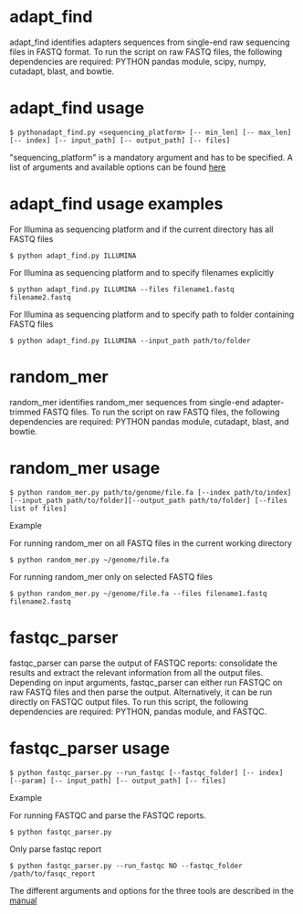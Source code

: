 # adapt_find
adapt_find identifies adapters sequences from single-end raw sequencing files in FASTQ format. To run the script on raw FASTQ files, the following dependencies are required: PYTHON pandas module, scipy, numpy, cutadapt, blast, and bowtie.

# adapt_find usage 

```$ pythonadapt_find.py <sequencing_platform> [-- min_len] [-- max_len] [-- index] [-- input_path] [-- output_path] [-- files]```
  
"sequencing_platform" is a mandatory argument and has to be specified. A list of arguments and available options can be found [here](https://github.com/asan-nasa/adapt_find/blob/master/manual/adapt_find_manual.pdf) 

# adapt_find usage examples

For Illumina as sequencing platform and if the current directory has all FASTQ files

```$ python adapt_find.py ILLUMINA```

For Illumina as sequencing platform and to specify filenames explicitly

```$ python adapt_find.py ILLUMINA --files filename1.fastq filename2.fastq```

For Illumina as sequencing platform and to specify path to folder containing FASTQ files

```$ python adapt_find.py ILLUMINA --input_path path/to/folder```



# random_mer

random_mer identifies random_mer sequences from single-end adapter-trimmed FASTQ files. To run the script on raw FASTQ files, the following dependencies are required: PYTHON pandas module, cutadapt, blast, and bowtie.

# random_mer usage

```$ python random_mer.py path/to/genome/file.fa [--index path/to/index][--input_path path/to/folder][--output_path path/to/folder] [--files list of files]```

Example

For running random_mer on all FASTQ files in the current working directory

```$ python random_mer.py ~/genome/file.fa ```

For running random_mer only on selected FASTQ files

```$ python random_mer.py ~/genome/file.fa --files filename1.fastq filename2.fastq```


# fastqc_parser

fastqc_parser can parse the output of FASTQC reports: consolidate the results and extract the relevant information from all the output files. Depending on input arguments, fastqc_parser can either run FASTQC on raw FASTQ files and then parse the output. Alternatively, it can be run directly on FASTQC output files. To run this script, the following dependencies are required: PYTHON, pandas module, and FASTQC.

# fastqc_parser usage

```$ python fastqc_parser.py --run_fastqc [--fastqc_folder] [-- index]  [--param] [-- input_path] [-- output_path] [-- files] ```

Example

For running FASTQC and parse the FASTQC reports.

```$ python fastqc_parser.py```

Only parse fastqc report

```$ python fastqc_parser.py --run_fastqc NO --fastqc_folder /path/to/fasqc_report ```



The different arguments and options for the three tools are described in the [manual](https://github.com/asan-nasa/adapt_find/tree/master/manual)




